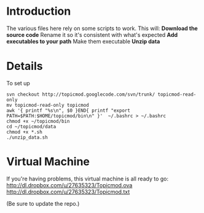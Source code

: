 # Introduction #

The various files here rely on some scripts to work.  This will:
**Download the source code** Rename it so it's consistent with what's expected
**Add executables to your path** Make them executable
**Unzip data**

# Details #

To set up
```
svn checkout http://topicmod.googlecode.com/svn/trunk/ topicmod-read-only
mv topicmod-read-only topicmod
awk '{ printf "%s\n", $0 }END{ printf "export PATH=$PATH:$HOME/topicmod/bin\n" }'  ~/.bashrc > ~/.bashrc
chmod +x ~/topicmod/bin
cd ~/topicmod/data
chmod +x *.sh
./unzip_data.sh
```

# Virtual Machine #

If you're having problems, this virtual machine is all ready to go:
http://dl.dropbox.com/u/27635323/Topicmod.ova
http://dl.dropbox.com/u/27635323/Topicmod.txt

(Be sure to update the repo.)